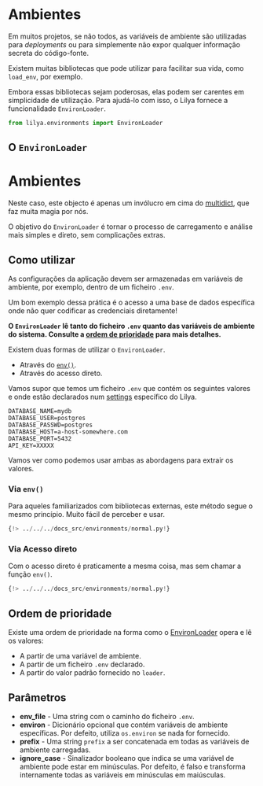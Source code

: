 # Ambientes

Em muitos projetos, se não todos, as variáveis de ambiente são utilizadas para *deployments* ou para simplemente não
expor qualquer informação secreta do código-fonte.

Existem muitas bibliotecas que pode utilizar para facilitar sua vida, como `load_env`, por exemplo.

Embora essas bibliotecas sejam poderosas, elas podem ser carentes em simplicidade de utilização.
Para ajudá-lo com isso, o Lilya fornece a funcionalidade `EnvironLoader`.

```python
from lilya.environments import EnvironLoader
```

## O `EnvironLoader`
# Ambientes

Neste caso, este objecto é apenas um invólucro em cima do [multidict](https://multidict.aio-libs.org/en/stable/), que faz muita magia por nós.

O objetivo do `EnvironLoader` é tornar o processo de carregamento e análise mais simples e direto, sem complicações extras.

## Como utilizar

As configurações da aplicação devem ser armazenadas em variáveis de ambiente, por exemplo, dentro de um ficheiro `.env`.

Um bom exemplo dessa prática é o acesso a uma base de dados específica onde não quer codificar as credenciais diretamente!

**O `EnvironLoader` lê tanto do ficheiro `.env` quanto das variáveis de ambiente do sistema. Consulte a [ordem de prioridade](#order-of-priority) para mais detalhes.**

Existem duas formas de utilizar o `EnvironLoader`.

* Através do [`env()`](#via-env).
* Através do acesso direto.

Vamos supor que temos um ficheiro `.env` que contém os seguintes valores e onde estão declarados num [settings](./settings.md) específico do Lilya.

```shell title=".env"
DATABASE_NAME=mydb
DATABASE_USER=postgres
DATABASE_PASSWD=postgres
DATABASE_HOST=a-host-somewhere.com
DATABASE_PORT=5432
API_KEY=XXXXX
```

Vamos ver como podemos usar ambas as abordagens para extrair os valores.

### Via `env()`

Para aqueles familiarizados com bibliotecas externas, este método segue o mesmo princípio. Muito fácil de perceber e usar.

```python
{!> ../../../docs_src/environments/normal.py!}
```

### Via Acesso direto

Com o acesso direto é praticamente a mesma coisa, mas sem chamar a função `env()`.

```python
{!> ../../../docs_src/environments/normal.py!}
```
## Ordem de prioridade

Existe uma ordem de prioridade na forma como o [EnvironLoader](#o-environloader) opera e lê os valores:

* A partir de uma variável de ambiente.
* A partir de um ficheiro `.env` declarado.
* A partir do valor padrão fornecido no `loader`.

## Parâmetros

* **env_file** - Uma string com o caminho do ficheiro `.env`.
* **environ** - Dicionário opcional que contém variáveis de ambiente específicas. Por defeito, utiliza `os.environ` se nada for fornecido.
* **prefix** - Uma string `prefix` a ser concatenada em todas as variáveis de ambiente carregadas.
* **ignore_case** - Sinalizador booleano que indica se uma variável de ambiente pode estar em minúsculas. Por defeito,
é falso e transforma internamente todas as variáveis em minúsculas em maiúsculas.
